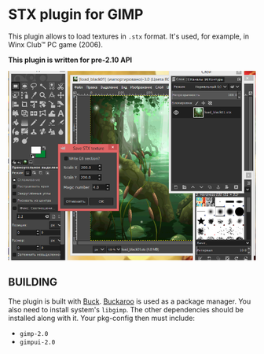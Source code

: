 # STX plugin for GIMP

This plugin allows to load textures in `.stx` format. It's used, for example,
in Winx Club™ PC game (2006).

**This plugin is written for pre-2.10 API**

![Screenshot](assets/screenshot.png)

## BUILDING

The plugin is built with [Buck](https://buck.build).
[Buckaroo](https://buckaroo.pm) is used as a package manager. You also need to
install system's `libgimp`. The other dependencies should be installed
along with it. Your pkg-config then must include:

+ `gimp-2.0`
+ `gimpui-2.0`
